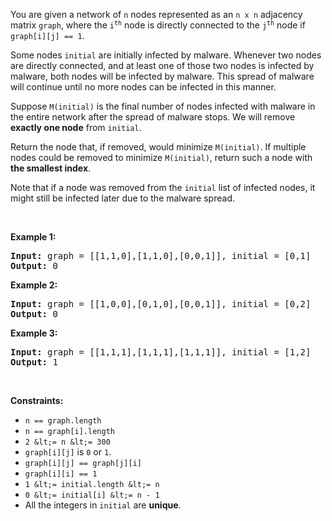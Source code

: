 You are given a network of `` n `` nodes represented as an `` n x n `` adjacency matrix `` graph ``, where the <code>i<sup>th</sup></code> node is directly connected to the <code>j<sup>th</sup></code> node if `` graph[i][j] == 1 ``.

Some nodes `` initial `` are initially infected by malware. Whenever two nodes are directly connected, and at least one of those two nodes is infected by malware, both nodes will be infected by malware. This spread of malware will continue until no more nodes can be infected in this manner.

Suppose `` M(initial) `` is the final number of nodes infected with malware in the entire network after the spread of malware stops. We will remove __exactly one node__ from `` initial ``.

Return the node that, if removed, would minimize `` M(initial) ``. If multiple nodes could be removed to minimize `` M(initial) ``, return such a node with __the smallest index__.

Note that if a node was removed from the `` initial `` list of infected nodes, it might still be infected later due to the malware spread.

&nbsp;

__Example 1:__

<pre><strong>Input:</strong> graph = [[1,1,0],[1,1,0],[0,0,1]], initial = [0,1]
<strong>Output:</strong> 0
</pre>

__Example 2:__

<pre><strong>Input:</strong> graph = [[1,0,0],[0,1,0],[0,0,1]], initial = [0,2]
<strong>Output:</strong> 0
</pre>

__Example 3:__

<pre><strong>Input:</strong> graph = [[1,1,1],[1,1,1],[1,1,1]], initial = [1,2]
<strong>Output:</strong> 1
</pre>

&nbsp;

__Constraints:__

*   `` n == graph.length ``
*   `` n == graph[i].length ``
*   `` 2 &lt;= n &lt;= 300 ``
*   `` graph[i][j] `` is `` 0 `` or `` 1 ``.
*   `` graph[i][j] == graph[j][i] ``
*   `` graph[i][i] == 1 ``
*   `` 1 &lt;= initial.length &lt;= n ``
*   `` 0 &lt;= initial[i] &lt;= n - 1 ``
*   All the integers in `` initial `` are __unique__.